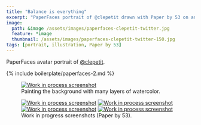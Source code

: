 ```yaml
---
title: "Balance is everything"
excerpt: "PaperFaces portrait of @clepetit drawn with Paper by 53 on an iPad."
image: 
  path: &image /assets/images/paperfaces-clepetit-twitter.jpg 
  feature: *image
  thumbnail: /assets/images/paperfaces-clepetit-twitter-150.jpg
tags: [portrait, illustration, Paper by 53]
---
```


PaperFaces avatar portrait of <a href="http://twitter.com/clepetit">@clepetit</a>.

{% include boilerplate/paperfaces-2.md %}

<figure>
	<a href="/assets/images/paperfaces-clepetit-process-1-lg.jpg"><img src="/assets/images/paperfaces-clepetit-process-1-750.jpg" alt="Work in process screenshot"></a>
	<figcaption>Painting the background with many layers of watercolor.</figcaption>
</figure>

<figure class="half">
	<a href="/assets/images/paperfaces-clepetit-process-2-lg.jpg"><img src="/assets/images/paperfaces-clepetit-process-2-600.jpg" alt="Work in process screenshot"></a>
	<a href="/assets/images/paperfaces-clepetit-process-3-lg.jpg"><img src="/assets/images/paperfaces-clepetit-process-3-600.jpg" alt="Work in process screenshot"></a>
	<a href="/assets/images/paperfaces-clepetit-process-4-lg.jpg"><img src="/assets/images/paperfaces-clepetit-process-4-600.jpg" alt="Work in process screenshot"></a>
	<a href="/assets/images/paperfaces-clepetit-process-5-lg.jpg"><img src="/assets/images/paperfaces-clepetit-process-5-600.jpg" alt="Work in process screenshot"></a>
	<figcaption>Work in progress screenshots (Paper by 53).</figcaption>
</figure>
